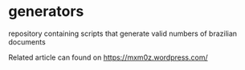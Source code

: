 # generators
repository containing scripts that generate valid numbers of brazilian documents

Related article can found on https://mxm0z.wordpress.com/
